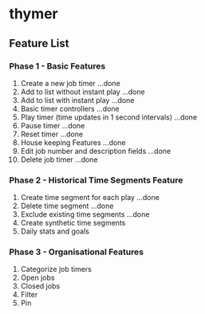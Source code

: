 # thymer
## Feature List
### Phase 1 - Basic Features
1. Create a new job timer ...done
  1. Add to list without instant play ...done
  2. Add to list with instant play ...done
2. Basic timer controllers ...done
  1. Play timer (time updates in 1 second intervals) ...done
  2. Pause timer ...done
  3. Reset timer ...done
3. House keeping Features ...done
  1. Edit job number and description fields ...done
  2. Delete job timer ...done

### Phase 2 - Historical Time Segments Feature
1. Create time segment for each play ...done
2. Delete time segment ...done
3. Exclude existing time segments ...done
4. Create synthetic time segments
5. Daily stats and goals

### Phase 3 - Organisational Features
1. Categorize job timers
  1. Open jobs
  2. Closed jobs
2. Filter
3. Pin

